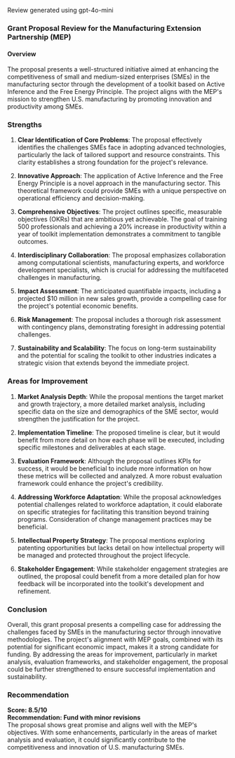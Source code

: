 Review generated using gpt-4o-mini

### Grant Proposal Review for the Manufacturing Extension Partnership (MEP)

#### Overview

The proposal presents a well-structured initiative aimed at enhancing the competitiveness of small and medium-sized enterprises (SMEs) in the manufacturing sector through the development of a toolkit based on Active Inference and the Free Energy Principle. The project aligns with the MEP's mission to strengthen U.S. manufacturing by promoting innovation and productivity among SMEs. 

### Strengths

1. **Clear Identification of Core Problems**: The proposal effectively identifies the challenges SMEs face in adopting advanced technologies, particularly the lack of tailored support and resource constraints. This clarity establishes a strong foundation for the project's relevance.

2. **Innovative Approach**: The application of Active Inference and the Free Energy Principle is a novel approach in the manufacturing sector. This theoretical framework could provide SMEs with a unique perspective on operational efficiency and decision-making.

3. **Comprehensive Objectives**: The project outlines specific, measurable objectives (OKRs) that are ambitious yet achievable. The goal of training 500 professionals and achieving a 20% increase in productivity within a year of toolkit implementation demonstrates a commitment to tangible outcomes.

4. **Interdisciplinary Collaboration**: The proposal emphasizes collaboration among computational scientists, manufacturing experts, and workforce development specialists, which is crucial for addressing the multifaceted challenges in manufacturing.

5. **Impact Assessment**: The anticipated quantifiable impacts, including a projected $10 million in new sales growth, provide a compelling case for the project's potential economic benefits.

6. **Risk Management**: The proposal includes a thorough risk assessment with contingency plans, demonstrating foresight in addressing potential challenges.

7. **Sustainability and Scalability**: The focus on long-term sustainability and the potential for scaling the toolkit to other industries indicates a strategic vision that extends beyond the immediate project.

### Areas for Improvement

1. **Market Analysis Depth**: While the proposal mentions the target market and growth trajectory, a more detailed market analysis, including specific data on the size and demographics of the SME sector, would strengthen the justification for the project.

2. **Implementation Timeline**: The proposed timeline is clear, but it would benefit from more detail on how each phase will be executed, including specific milestones and deliverables at each stage.

3. **Evaluation Framework**: Although the proposal outlines KPIs for success, it would be beneficial to include more information on how these metrics will be collected and analyzed. A more robust evaluation framework could enhance the project's credibility.

4. **Addressing Workforce Adaptation**: While the proposal acknowledges potential challenges related to workforce adaptation, it could elaborate on specific strategies for facilitating this transition beyond training programs. Consideration of change management practices may be beneficial.

5. **Intellectual Property Strategy**: The proposal mentions exploring patenting opportunities but lacks detail on how intellectual property will be managed and protected throughout the project lifecycle.

6. **Stakeholder Engagement**: While stakeholder engagement strategies are outlined, the proposal could benefit from a more detailed plan for how feedback will be incorporated into the toolkit's development and refinement.

### Conclusion

Overall, this grant proposal presents a compelling case for addressing the challenges faced by SMEs in the manufacturing sector through innovative methodologies. The project's alignment with MEP goals, combined with its potential for significant economic impact, makes it a strong candidate for funding. By addressing the areas for improvement, particularly in market analysis, evaluation frameworks, and stakeholder engagement, the proposal could be further strengthened to ensure successful implementation and sustainability. 

### Recommendation

**Score: 8.5/10**  
**Recommendation: Fund with minor revisions**  
The proposal shows great promise and aligns well with the MEP's objectives. With some enhancements, particularly in the areas of market analysis and evaluation, it could significantly contribute to the competitiveness and innovation of U.S. manufacturing SMEs.